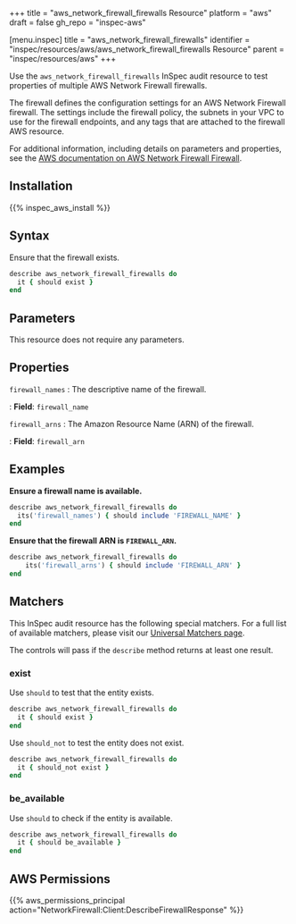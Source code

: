 +++
title = "aws_network_firewall_firewalls Resource"
platform = "aws"
draft = false
gh_repo = "inspec-aws"

[menu.inspec]
title = "aws_network_firewall_firewalls"
identifier = "inspec/resources/aws/aws_network_firewall_firewalls Resource"
parent = "inspec/resources/aws"
+++

Use the `aws_network_firewall_firewalls` InSpec audit resource to test properties of multiple AWS Network Firewall firewalls.

The firewall defines the configuration settings for an AWS Network Firewall firewall. The settings include the firewall policy, the subnets in your VPC to use for the firewall endpoints, and any tags that are attached to the firewall AWS resource.

For additional information, including details on parameters and properties, see the [AWS documentation on AWS Network Firewall Firewall](https://docs.aws.amazon.com/AWSCloudFormation/latest/UserGuide/aws-resource-networkfirewall-firewall.html).

## Installation

{{% inspec_aws_install %}}

## Syntax

Ensure that the firewall exists.

```ruby
describe aws_network_firewall_firewalls do
  it { should exist }
end
```

## Parameters

This resource does not require any parameters.

## Properties

`firewall_names`
: The descriptive name of the firewall.

: **Field**: `firewall_name`

`firewall_arns`
: The Amazon Resource Name (ARN) of the firewall.

: **Field**: `firewall_arn`

## Examples

**Ensure a firewall name is available.**

```ruby
describe aws_network_firewall_firewalls do
  its('firewall_names') { should include 'FIREWALL_NAME' }
end
```

**Ensure that the firewall ARN is `FIREWALL_ARN`.**

```ruby
describe aws_network_firewall_firewalls do
    its('firewall_arns') { should include 'FIREWALL_ARN' }
end
```

## Matchers

This InSpec audit resource has the following special matchers. For a full list of available matchers, please visit our [Universal Matchers page](https://www.inspec.io/docs/reference/matchers/).

The controls will pass if the `describe` method returns at least one result.

### exist

Use `should` to test that the entity exists.

```ruby
describe aws_network_firewall_firewalls do
  it { should exist }
end
```

Use `should_not` to test the entity does not exist.

```ruby
describe aws_network_firewall_firewalls do
  it { should_not exist }
end
```

### be_available

Use `should` to check if the entity is available.

```ruby
describe aws_network_firewall_firewalls do
  it { should be_available }
end
```

## AWS Permissions

{{% aws_permissions_principal action="NetworkFirewall:Client:DescribeFirewallResponse" %}}
